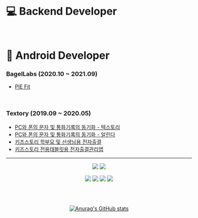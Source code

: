 # 💻 Backend Developer 




</br>

# 📱 Android Developer
### BagelLabs (2020.10 ~ 2021.09)
- [PIE Fit](https://play.google.com/store/apps/details?id=com.bagellabs.pie)

<br>

### Textory (2019.09 ~ 2020.05)
- [PC와 폰의 문자 및 통화기록의 동기화 - 텍스토리](https://play.google.com/store/apps/details?id=io.android.textory)
- [PC와 폰의 문자 및 통화기록의 동기화 - 알린다](https://play.google.com/store/apps/details?id=io.android.textory.allinda)
- [키즈스토리 학부모 및 선생님용 전자출결](https://play.google.com/store/apps/details?id=io.kizstory.kizstorymobile)
- [키즈스토리 전용태블릿용 전자출결관리앱](https://play.google.com/store/apps/details?id=io.android.kidsstory)

 
 
 
---

<div align="center">
  <img src="https://img.shields.io/badge/Java-007396?style=flat-square&logo=Java&logoColor=white"/></a>
  <img src="https://img.shields.io/badge/Kotlin-0095D5?style=flat-square&logo=Kotlin&logoColor=white"/></a>
  
  <img src="https://img.shields.io/badge/SpringBoot-6DB33F?style=flat-square&logo=SpringBoot&logoColor=white"/></a>
  <img src="https://img.shields.io/badge/Android-3DDC84?style=flat-square&logo=Android&logoColor=white"/></a>
  <img src="https://img.shields.io/badge/MySQL-4479A1?style=flat-square&logo=MySQL&logoColor=white"/></a>
  <img src="https://img.shields.io/badge/ReactiveX-B7178C?style=flat-square&logo=ReactiveX&logoColor=white"/></a>
  
</div>

<div align="center">
  <br>
  <br>
  
  [![Anurag's GitHub stats](https://github-readme-stats.vercel.app/api?username=dev-donghwan)](https://github.com/dev-donghwan/github-readme-stats)
            
</div>





<!--
**dev-donghwan/dev-donghwan** is a ✨ _special_ ✨ repository because its `README.md` (this file) appears on your GitHub profile.

Here are some ideas to get you started:

- 🔭 I’m currently working on ...
- 🌱 I’m currently learning ...
- 👯 I’m looking to collaborate on ...
- 🤔 I’m looking for help with ...
- 💬 Ask me about ...
- 📫 How to reach me: ...
- 😄 Pronouns: ...
- ⚡ Fun fact: ...
-->
